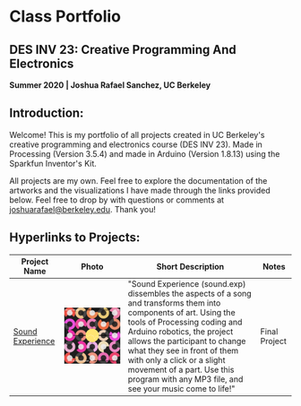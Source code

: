 # Class Portfolio
## DES INV 23: Creative Programming And Electronics
**Summer 2020 | Joshua Rafael Sanchez, UC Berkeley**

## Introduction:
Welcome! This is my portfolio of all projects created in UC Berkeley's creative programming and electronics course (DES INV 23). Made in Processing (Version 3.5.4) and made in Arduino (Version 1.8.13) using the Sparkfun Inventor's Kit. 

All projects are my own.  Feel free to explore the documentation of the artworks and the visualizations I have made through the links provided below.  Feel free to drop by with questions or comments at joshuarafael@berkeley.edu.  Thank you!

## Hyperlinks to Projects:

| Project Name 	| Photo			| Short Description	| Notes			|
| ------------------- 	| ------------------		| ---------------------	| -------------------	|
| [Sound Experience](https://github.com/joshsanchez98/CreativeProgrammingAndElectronics/tree/master/finalProjectSummer2020)	| <img src = 'https://github.com/joshsanchez98/CreativeProgrammingAndElectronics/blob/master/finalProjectSummer2020/screen4.png'> 	| "Sound Experience (sound.exp) dissembles the aspects of a song and transforms them into components of art. Using the tools of Processing coding and Arduino robotics, the project allows the participant to change what they see in front of them with only a click or a slight movement of a part. Use this program with any MP3 file, and see your music come to life!" |  Final Project |
